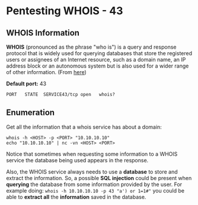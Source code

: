 # Pentesting WHOIS - 43

## WHOIS Information <a id="basic-information"></a>

**WHOIS** \(pronounced as the phrase "who is"\) is a query and response protocol that is widely used for querying databases that store the registered users or assignees of an Internet resource, such as a domain name, an IP address block or an autonomous system but is also used for a wider range of other information. \(From [here](https://en.wikipedia.org/wiki/WHOIS)\)

**Default port:** 43

```text
PORT   STATE  SERVICE43/tcp open   whois?
```

## Enumeration <a id="enumerate"></a>

Get all the information that a whois service has about a domain:

```text
whois -h <HOST> -p <PORT> "10.10.10.10"
echo "10.10.10.10" | nc -vn <HOST> <PORT>
```

Notice that sometimes when requesting some information to a WHOIS service the database being used appears in the response.

Also, the WHOIS service always needs to use a **database** to store and extract the information. So, a possible **SQL injection** could be present when **querying** the database from some information provided by the user. For example doing: `whois -h 10.10.10.10 -p 43 "a') or 1=1#"` you could be able to **extract all** the **information** saved in the database.

